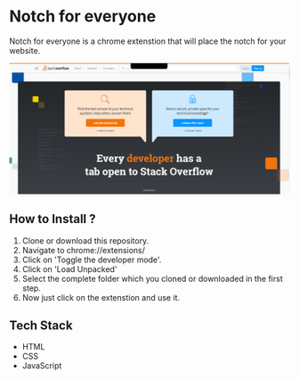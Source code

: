 # Notch for everyone

Notch for everyone is a chrome extenstion that will place the notch for your website.

![Demo Photo](./banner.jpg)

## How to Install ?

1. Clone or download this repository.
2. Navigate to chrome://extensions/
3. Click on 'Toggle the developer mode'.
4. Click on 'Load Unpacked'
5. Select the complete folder which you cloned or downloaded in the first step.
6. Now just click on the extenstion and use it.

## Tech Stack

- HTML
- CSS
- JavaScript
